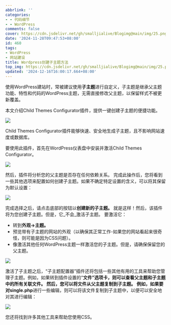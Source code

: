```yaml
---
abbrlink: ''
categories:
- - 代码细节
- - WordPress
comments: false
cover: https://cdn.jsdelivr.net/gh/smalljialive/Blogimg@main/img/25.png
date: '2024-11-28T09:47:53+08:00'
id: 460
tags:
- WordPress
- 网站建设
title: Wordpress创建子主题方法
top_img: https://cdn.jsdelivr.net/gh/smalljialive/Blogimg@main/img/25.png
updated: '2024-12-16T16:00:17.664+08:00'
---
```

使用WordPress建站时，常被建议使用**子主题**进行自定义，子主题是继承父主题功能、特性和代码的WordPress主题，无需直接修改父主题，以保留样式不被更新覆盖。

本文介绍Child Themes Configurator插件，提供一键创建子主题的便捷功能。

![](https://cdn.jsdelivr.net/gh/smalljialive/Blogimg@main/img/24.png)

Child Themes Configurator插件能够快速、安全地生成子主题，且不影响网站速度或数据库。

要使用此插件，首先在WordPress仪表盘中安装并激活Child Themes Configurator。

![](https://cdn.jsdelivr.net/gh/smalljialive/Blogimg@main/img/25.png)

然后，插件将分析您的父主题是否存在任何依赖关系。 完成此操作后，您将看到一些其他选项来配置如何创建子主题。如果不确定特定设置的含义，可以将其保留为默认设置：

![](https://www.wpdaxue.com/img/2020/10/create-wordpress-child-theme-2-configure-child-theme.jpg)

完成选择之后，请点击底部的按钮以**创建****新的子主题****。** 就是这样！然后，该插件将为您创建子主题。但是，它_不会_激活子主题。 要激活它：

* 转到**外观→主题。**
* 预览带有子主题的网站的外观（以确保其正常工作-如果您的网站看起来很奇怪，则可能是因为CSS问题）。
* 像激活其他任何WordPress主题一样激活您的子主题。但是，请确保保留您的父主题。

![](https://www.wpdaxue.com/img/2020/10/create-wordpress-child-theme-3-activate-child-theme.jpg)

激活了子主题之后，“子主题配置器”插件还将包括一些其他有用的工具来帮助您管理子主题。例如，如果转到插件设置的“**文件”**选项卡，则可以查看父主题和子主题中的所有关联文件。 然后，您可以将文件从父主题复制到子主题。 例如，如果要对**single.php**进行一些编辑，则可以将该文件复制到子主题中，以便可以安全地对其进行编辑：

![](https://www.wpdaxue.com/img/2020/10/create-wordpress-child-theme-4-other-tools.jpg)

您还将找到许多其他工具来帮助您使用CSS。
